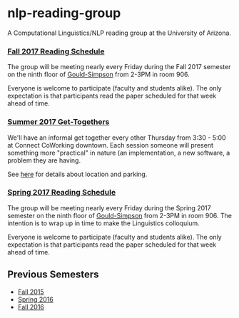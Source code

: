# nlp-reading-group

A Computational Linguistics/NLP reading group at the University of Arizona.

### [Fall 2017 Reading Schedule](https://github.com/clulab/nlp-reading-group/wiki/FALL-2017-Reading-Schedule)

The group will be meeting nearly every Friday during the Fall 2017 semester on the ninth floor of [Gould-Simpson](http://map.arizona.edu) from 2-3PM in room 906. 
  
Everyone is welcome to participate (faculty and students alike).  The only expectation is that participants read the paper scheduled for that week ahead of time.
  


### [Summer 2017 Get-Togethers](https://github.com/clulab/nlp-reading-group/wiki/Summer-2017-Schedule)

We'll have an informal get together every other Thursday from 3:30 - 5:00 at Connect CoWorking downtown.  Each session someone will present something more "practical" in nature (an implementation, a new software, a problem they are having.

See [here](https://drive.google.com/open?id=1xDcrzUs24GrJGCIGO4GhkAWCa4U&usp=sharing) for details about location and parking.

### [Spring 2017 Reading Schedule](https://github.com/clulab/nlp-reading-group/wiki/Spring-2017-Reading-Schedule)

The group will be meeting nearly every Friday during the Spring 2017 semester on the ninth floor of [Gould-Simpson](http://map.arizona.edu) from 2-3PM in room 906.  The intention is to wrap up in time to make the Linguistics colloquium. 

Everyone is welcome to participate (faculty and students alike).  The only expectation is that participants read the paper scheduled for that week ahead of time.


## Previous Semesters

* [Fall 2015](https://github.com/clulab/nlp-reading-group/wiki/Fall-2015-Reading-Schedule)
* [Spring 2016](https://github.com/clulab/nlp-reading-group/wiki/Spring-2016-Reading-Schedule)
* [Fall 2016](https://github.com/clulab/nlp-reading-group/wiki/Fall-2016-Reading-Schedule)


